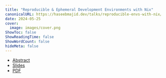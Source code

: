 ```yaml
---
title: "Reproducible & Ephemeral Development Environments with Nix"
canonicalURL: https://haseebmajid.dev/talks/reproducible-envs-with-nix/
date: 2024-05-25
cover:
  image: images/cover.png
ShowToc: false
ShowReadingTime: false
ShowWordCount: false
hideMeta: false
---
```


- [Abstract](https://www.conf42.com/Golang_2024_Haseeb_Majid_using_nix_reproducible)
- [Slides](/slides/reproducible-envs-with-nix)
- [PDF](https://gitlab.com/hmajid2301/blog/-/blob/main/content/slides/reproducible-envs-with-nix/slides.pdf)
